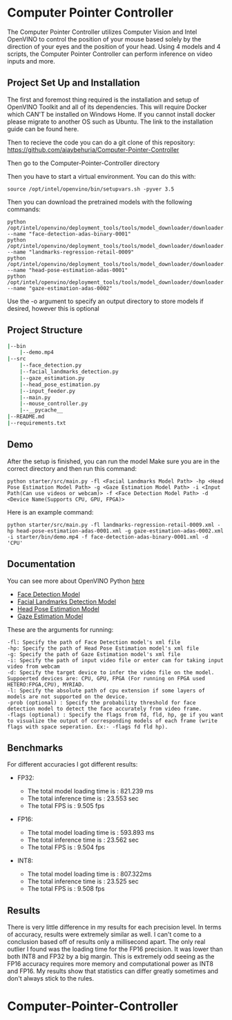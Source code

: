 # Computer Pointer Controller

The Computer Pointer Controller utilizes Computer Vision and Intel OpenVINO to control the position of your mouse based solely by the direction of your eyes and the position of your head. Using 4 models and 4 scripts, the Computer Pointer Controller can perform inference on video inputs and more.

## Project Set Up and Installation
The first and foremost thing required is the installation and setup of OpenVINO Toolkit and all of its dependencies. This will require Docker which CAN'T be installed on Windows Home. If you cannot install docker please migrate to another OS such as Ubuntu. The link to the installation guide can be found here.

Then to recieve the code you can do a git clone of this repository: https://github.com/ajaybehuria/Computer-Pointer-Controller

Then go to the Computer-Pointer-Controller directory

Then you have to start a virtual environment. You can do this with: 
```
source /opt/intel/openvino/bin/setupvars.sh -pyver 3.5
```
Then you can download the pretrained models with the following commands:
```
python /opt/intel/openvino/deployment_tools/tools/model_downloader/downloader.py --name "face-detection-adas-binary-0001"
python /opt/intel/openvino/deployment_tools/tools/model_downloader/downloader.py --name "landmarks-regression-retail-0009"
python /opt/intel/openvino/deployment_tools/tools/model_downloader/downloader.py --name "head-pose-estimation-adas-0001"
python /opt/intel/openvino/deployment_tools/tools/model_downloader/downloader.py --name "gaze-estimation-adas-0002"
```
Use the -o argument to specify an output directory to store models if desired, however this is optional
## Project Structure
```bash
|--bin
    |--demo.mp4
|--src
    |--face_detection.py
    |--facial_landmarks_detection.py
    |--gaze_estimation.py
    |--head_pose_estimation.py
    |--input_feeder.py
    |--main.py
    |--mouse_controller.py
    |--__pycache__
|--README.md
|--requirements.txt
```
## Demo
After the setup is finished, you can run the model
Make sure you are in the correct directory and then run this command:
```
python starter/src/main.py -fl <Facial Landmarks Model Path> -hp <Head Pose Estimation Model Path> -g <Gaze Estimation Model Path> -i <Input Path(Can use videos or webcam)> -f <Face Detection Model Path> -d <Device Name(Supports CPU, GPU, FPGA)>
```
Here is an example command:
```
python starter/src/main.py -fl landmarks-regression-retail-0009.xml -hp head-pose-estimation-adas-0001.xml -g gaze-estimation-adas-0002.xml -i starter/bin/demo.mp4 -f face-detection-adas-binary-0001.xml -d 'CPU' 
```
## Documentation
You can see more about OpenVINO Python [here](https://docs.openvinotoolkit.org/latest/_inference_engine_ie_bridges_python_docs_api_overview.html)
- [Face Detection Model](https://docs.openvinotoolkit.org/latest/_models_intel_face_detection_adas_binary_0001_description_face_detection_adas_binary_0001.html)
- [Facial Landmarks Detection Model](https://docs.openvinotoolkit.org/latest/_models_intel_landmarks_regression_retail_0009_description_landmarks_regression_retail_0009.html)
- [Head Pose Estimation Model](https://docs.openvinotoolkit.org/latest/_models_intel_head_pose_estimation_adas_0001_description_head_pose_estimation_adas_0001.html)
- [Gaze Estimation Model](https://docs.openvinotoolkit.org/latest/_models_intel_gaze_estimation_adas_0002_description_gaze_estimation_adas_0002.html)

These are the arguments for running:  
```
-fl: Specify the path of Face Detection model's xml file  
-hp: Specify the path of Head Pose Estimation model's xml file  
-g: Specify the path of Gaze Estimation model's xml file  
-i: Specify the path of input video file or enter cam for taking input video from webcam  
-d: Specify the target device to infer the video file on the model. Suppoerted devices are: CPU, GPU, FPGA (For running on FPGA used HETERO:FPGA,CPU), MYRIAD.  
-l: Specify the absolute path of cpu extension if some layers of models are not supported on the device.  
-prob (optional) : Specify the probability threshold for face detection model to detect the face accurately from video frame.  
-flags (optional) : Specify the flags from fd, fld, hp, ge if you want to visualize the output of corresponding models of each frame (write flags with space seperation. Ex:- -flags fd fld hp).  
```
## Benchmarks
For different accuracies I got different results:
  
- FP32:
  - The total model loading time is : 821.239 ms
  - The total inference time is : 23.553 sec
  - The total FPS is : 9.505 fps
  
- FP16:
  - The total model loading time is : 593.893 ms
  - The total inference time is : 23.562 sec
  - The total FPS is : 9.504 fps
  
- INT8:
  - The total model loading time is : 807.322ms
  - The total inference time is : 23.525 sec
  - The total FPS is : 9.508 fps
  
## Results
There is very little difference in my results for each precision level. In terms of accuracy, results were extremely similar as well. I can't come to a conclusion based off of results only a millisecond apart. The only real outlier I found was the loading time for the FP16 precision. It was lower than both INT8 and FP32 by a big margin. This is extremely odd seeing as the FP16 accuracy requires more memory and computational power as INT8 and FP16. My results show that statistics can differ greatly sometimes and don't always stick to the rules.


# Computer-Pointer-Controller
